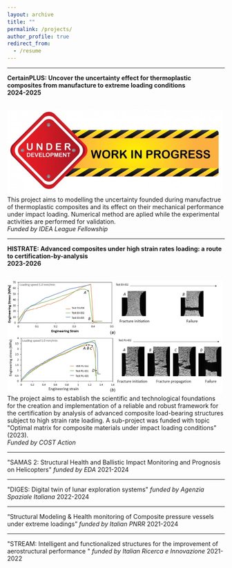 ```yaml
---
layout: archive
title: ""
permalink: /projects/
author_profile: true
redirect_from:
  - /resume
---
```


---
**CertainPLUS: Uncover the uncertainty effect for thermoplastic composites from manufacture to extreme loading conditions**  
**2024-2025**

<br/><img src='images/workinprocess.png'>  
This project aims to modelling the uncertainty founded during manufactrue of thermoplastic composites and its effect on their mechanical performance under impact loading. Numerical method are aplied while the experimental activities are performed for validation.  
_Funded by IDEA League Fellowship_

---
**HISTRATE: Advanced composites under high strain rates loading: a route to certification-by-analysis**  
**2023-2026**

<br/><img src='/images/COSTSTSM.png'>  
The project aims to establish the scientific and technological foundations for the creation and implementation of a reliable and robust framework for the certification by analysis of advanced composite load-bearing structures subject to high strain rate loading. A sub-project was funded with topic "Optimal matrix for composite materials under impact loading conditions" (2023).  
_Funded by COST Action_

---
"SAMAS 2: Structural Health and Ballistic Impact Monitoring and Prognosis on Helicopters" _funded by EDA_ 2021-2024  

---
"DIGES: Digital twin of lunar exploration systems" _funded by Agenzia Spaziale Italiana_ 2022-2024  

---
“Structural Modeling & Health monitoring of Composite pressure vessels under extreme loadings” _funded by Italian PNRR_ 2021-2024  

---
"STREAM: Intelligent and functionalized structures for the improvement of aerostructural performance " _funded by Italian Ricerca e Innovazione_ 2021-2022  

